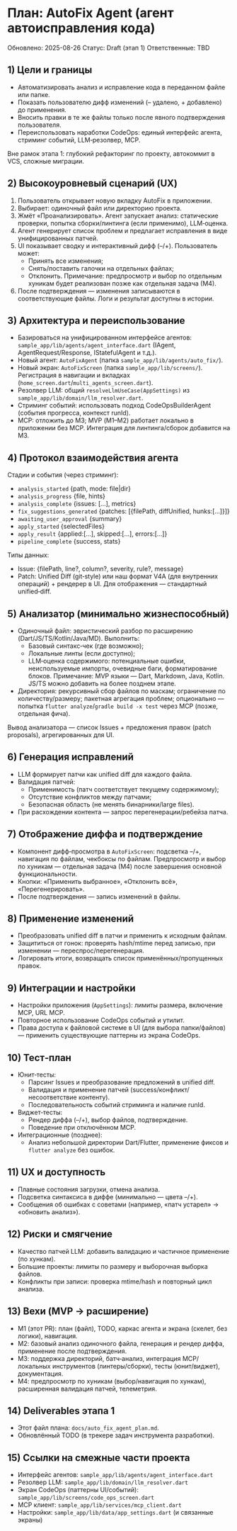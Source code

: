 # План: AutoFix Agent (агент автоисправления кода)

Обновлено: 2025-08-26
Статус: Draft (этап 1)
Ответственные: TBD

## 1) Цели и границы
- Автоматизировать анализ и исправление кода в переданном файле или папке.
- Показать пользователю дифф изменений (– удалено, + добавлено) до применения.
- Вносить правки в те же файлы только после явного подтверждения пользователя.
- Переиспользовать наработки CodeOps: единый интерфейс агента, стриминг событий, LLM‑резолвер, MCP.

Вне рамок этапа 1: глубокий рефакторинг по проекту, автокоммит в VCS, сложные миграции.

## 2) Высокоуровневый сценарий (UX)
1. Пользователь открывает новую вкладку AutoFix в приложении.
2. Выбирает: одиночный файл или директорию проекта.
3. Жмёт «Проанализировать». Агент запускает анализ: статические проверки, попытка сборки/линтинга (если применимо), LLM‑оценка.
4. Агент генерирует список проблем и предлагает исправления в виде унифицированных патчей.
5. UI показывает сводку и интерактивный дифф (–/+). Пользователь может:
   - Принять все изменения;
   - Снять/поставить галочки на отдельных файлах;
   - Отклонить.
   Примечание: предпросмотр и выбор по отдельным хуникам будет реализован позже как отдельная задача (М4).
6. После подтверждения — изменения записываются в соответствующие файлы. Логи и результат доступны в истории.

## 3) Архитектура и переиспользование
- Базироваться на унифицированном интерфейсе агентов: `sample_app/lib/agents/agent_interface.dart` (IAgent, AgentRequest/Response, IStatefulAgent и т.д.).
- Новый агент: `AutoFixAgent` (папка `sample_app/lib/agents/auto_fix/`).
- Новый экран: `AutoFixScreen` (папка `sample_app/lib/screens/`). Регистрация в навигации и вкладках (`home_screen.dart`/`multi_agents_screen.dart`).
- Резолвер LLM: общий `resolveLlmUseCase(AppSettings)` из `sample_app/lib/domain/llm_resolver.dart`.
- Стриминг событий: использовать подход CodeOpsBuilderAgent (события прогресса, контекст runId).
 - MCP: отложить до М3; MVP (М1–М2) работает локально в приложении без MCP. Интеграция для линтинга/сборок добавится на М3.

## 4) Протокол взаимодействия агента
Стадии и события (через стриминг):
- `analysis_started` {path, mode: file|dir}
- `analysis_progress` {file, hints}
- `analysis_complete` {issues: [...], metrics}
- `fix_suggestions_generated` {patches: [{filePath, diffUnified, hunks:[...]}]}
- `awaiting_user_approval` {summary}
- `apply_started` {selectedFiles}
- `apply_result` {applied:[...], skipped:[...], errors:[...]}
- `pipeline_complete` {success, stats}

Типы данных:
- Issue: {filePath, line?, column?, severity, rule?, message}
- Patch: Unified Diff (git‑style) или наш формат V4A (для внутренних операций) + рендерер в UI. Для отображения — стандартный unified‑diff.

## 5) Анализатор (минимально жизнеспособный)
- Одиночный файл: эвристический разбор по расширению (Dart/JS/TS/Kotlin/Java/MD). Выполнить:
  - Базовый синтакс‑чек (где возможно);
  - Локальные линты (если доступно); 
  - LLM‑оценка содержимого: потенциальные ошибки, неиспользуемые импорты, очевидные баги, форматирование блоков.
  Примечание: MVP языки — Dart, Markdown, Java, Kotlin. JS/TS можно добавить на более позднем этапе.
- Директория: рекурсивный сбор файлов по маскам; ограничение по количеству/размеру; пакетная агрегация проблем; опционально — попытка `flutter analyze`/`gradle build -x test` через MCP (позже, отдельная фича).

Вывод анализатора — список Issues + предложения правок (patch proposals), агрегированных для UI.

## 6) Генерация исправлений
- LLM формирует патчи как unified diff для каждого файла.
- Валидация патчей:
  - Применимость (патч соответствует текущему содержимому);
  - Отсутствие конфликтов между патчами;
  - Безопасная область (не менять бинарники/large files).
- При расхождении контента — запрос перегенерации/ребейза патча.

## 7) Отображение диффа и подтверждение
 - Компонент дифф‑просмотра в `AutoFixScreen`: подсветка –/+, навигация по файлам, чекбоксы по файлам.
   Предпросмотр и выбор по хуникам — отдельная задача (М4) после завершения основной функциональности.
- Кнопки: «Применить выбранное», «Отклонить всё», «Перегенерировать».
- После подтверждения — запись изменений в файлы.

## 8) Применение изменений
- Преобразовать unified diff в патчи и применить к исходным файлам.
- Защититься от гонок: проверять hash/mtime перед записью, при изменении — переспрос/перегенерация.
- Логировать итоги, возвращать список применённых/пропущенных правок.

## 9) Интеграции и настройки
- Настройки приложения (`AppSettings`): лимиты размера, включение MCP, URL MCP.
- Повторное использование CodeOps событий и утилит.
- Права доступа к файловой системе в UI (для выбора папки/файлов) — применить существующие паттерны из экрана CodeOps.

## 10) Тест‑план
- Юнит‑тесты:
  - Парсинг Issues и преобразование предложений в unified diff.
  - Валидация и применение патчей (success/конфликт/несоответствие контенту).
  - Последовательность событий стриминга и наличие runId.
- Виджет‑тесты:
  - Рендер диффа (–/+), выбор файлов, подтверждение.
  - Поведение при отключённом MCP.
- Интеграционные (позднее):
  - Анализ небольшой директории Dart/Flutter, применение фиксов и `flutter analyze` без ошибок.

## 11) UX и доступность
- Плавные состояния загрузки, отмена анализа.
- Подсветка синтаксиса в диффе (минимально — цвета –/+).
- Сообщения об ошибках с советами (например, «патч устарел» → «обновить анализ»).

## 12) Риски и смягчение
- Качество патчей LLM: добавить валидацию и частичное применение (по хункам).
- Большие проекты: лимиты по размеру и выборочная выборка файлов.
- Конфликты при записи: проверка mtime/hash и повторный цикл анализа.

## 13) Вехи (MVP → расширение)
- М1 (этот PR): план (файл), TODO, каркас агента и экрана (скелет, без логики), навигация.
- М2: базовый анализ одиночного файла, генерация и рендер диффа, применение после подтверждения.
 - М3: поддержка директорий, батч‑анализ, интеграция MCP/локальных инструментов (линтеры/сборки), тесты (юнит/виджет), документация.
 - М4: предпросмотр по хуникам (выбор/навигация по хункам), расширенная валидация патчей, телеметрия.

## 14) Deliverables этапа 1
- Этот файл плана: `docs/auto_fix_agent_plan.md`.
- Обновлённый TODO (в трекере задач инструмента разработки).

## 15) Ссылки на смежные части проекта
- Интерфейс агентов: `sample_app/lib/agents/agent_interface.dart`
- Резолвер LLM: `sample_app/lib/domain/llm_resolver.dart`
- Экран CodeOps (паттерны UI/событий): `sample_app/lib/screens/code_ops_screen.dart`
- MCP клиент: `sample_app/lib/services/mcp_client.dart`
- Настройки: `sample_app/lib/data/app_settings.dart` (и связанные экраны)
